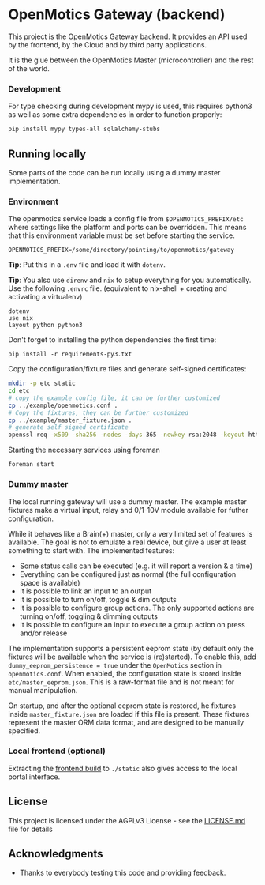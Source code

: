 # OpenMotics Gateway (backend)

This project is the OpenMotics Gateway backend. It provides an API used by the frontend, by the Cloud and by third party applications. 

It is the glue between the OpenMotics Master (microcontroller) and the rest of the world.

### Development

For type checking during development mypy is used, this requires python3 as well as
some extra dependencies in order to function properly:

```sh
pip install mypy types-all sqlalchemy-stubs
```


## Running locally

Some parts of the code can be run locally using a dummy master implementation.

### Environment

The openmotics service loads a config file from `$OPENMOTICS_PREFIX/etc`
where settings like the platform and ports can be overridden. This means that this environment variable
must be set before starting the service.

```
OPENMOTICS_PREFIX=/some/directory/pointing/to/openmotics/gateway
```

**Tip**: Put this in a `.env` file and load it with `dotenv`.

**Tip**: You also use `direnv` and `nix` to setup everything for you automatically. Use the following `.envrc` file. (equivalent to nix-shell + creating and activating a virtualenv)
```
dotenv
use nix
layout python python3
```

Don't forget to installing the python dependencies the first time:
```
pip install -r requirements-py3.txt
```

Copy the configuration/fixture files and generate self-signed certificates:

```sh
mkdir -p etc static
cd etc
# copy the example config file, it can be further customized
cp ../example/openmotics.conf .
# Copy the fixtures, they can be further customized
cp ../example/master_fixture.json .
# generate self signed certificate
openssl req -x509 -sha256 -nodes -days 365 -newkey rsa:2048 -keyout https.key -out https.crt -subj '/CN=om-developer'
```

Starting the necessary services using foreman
```
foreman start
```

### Dummy master

The local running gateway will use a dummy master. The example master fixtures make a virtual input, relay and 0/1-10V module available for futher configuration.

While it behaves like a Brain(+) master, only a very limited set of features is available. The goal is not to
emulate a real device, but give a user at least something to start with. The implemented features:
* Some status calls can be executed (e.g. it will report a version & a time)
* Everything can be configured just as normal (the full configuration space is available)
* It is possible to link an input to an output
* It is possible to turn on/off, toggle & dim outputs
* It is possible to configure group actions. The only supported actions are turning on/off, toggling & dimming outputs
* It is possible to configure an input to execute a group action on press and/or release

The implementation supports a persistent eeprom state (by default only the fixtures will be available when the service is (re)started).
To enable this, add `dummy_eeprom_persistence = true` under the `OpenMotics` section in `openmotics.conf`. When enabled, the configuration
state is stored inside `etc/master_eeprom.json`. This is a raw-format file and is not meant for manual manipulation. 


On startup, and after the optional eeprom state is restored, he fixtures inside `master_fixture.json` are loaded if this file is present. 
These fixtures represent the master ORM data format, and are designed to be manually specified.


### Local frontend (optional) 

Extracting the [frontend build](https://github.com/openmotics/frontend/releases/download/v1.13.5/gateway-frontend_1.13.5.tgz) to `./static` also gives access to the local portal interface.


## License

This project is licensed under the AGPLv3 License - see the [LICENSE.md](LICENSE.md) file for details

## Acknowledgments

* Thanks to everybody testing this code and providing feedback.
